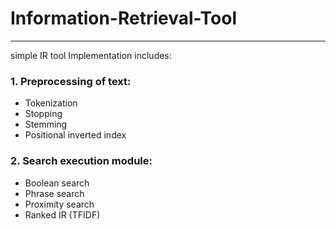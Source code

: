 # Information-Retrieval-Tool
---------------------------------------------------------------------------
simple IR tool Implementation includes: 
### 1. Preprocessing of text: 
  * Tokenization
  * Stopping
  * Stemming
  * Positional inverted index

### 2. Search execution module:
  * Boolean search
  * Phrase search
  * Proximity search
  * Ranked IR (TFIDF)

